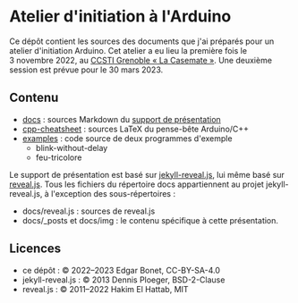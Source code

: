 # Atelier d'initiation à l'Arduino

Ce dépôt contient les sources des documents que j'ai préparés pour un
atelier d'initiation Arduino. Cet atelier a eu lieu la première fois le
3 novembre 2022, au [CCSTI Grenoble « La Casemate »][casemate]. Une
deuxième session est prévue pour le 30 mars 2023.

## Contenu

* [docs](docs) : sources Markdown du [support de présentation][slides]
* [cpp-cheatsheet](cpp-cheatsheet) : sources LaTeX du pense-bête
  Arduino/C++
* [examples](examples) : code source de deux programmes d'exemple
  * blink-without-delay
  * feu-tricolore

Le support de présentation est basé sur [jekyll-reveal.js][], lui même
basé sur [reveal.js][]. Tous les fichiers du répertoire docs
appartiennent au projet jekyll-reveal.js, à l'exception des
sous-répertoires :

* docs/reveal.js : sources de reveal.js
* docs/\_posts et docs/img : le contenu spécifique à cette présentation.

## Licences

* ce dépôt : © 2022–2023 Edgar Bonet, CC-BY-SA-4.0
* jekyll-reveal.js : © 2013 Dennis Ploeger, BSD-2-Clause
* reveal.js : © 2011–2022 Hakim El Hattab, MIT

[casemate]: https://lacasemate.fr/
[slides]: https://edgar-bonet.github.io/atelier-arduino/
[jekyll-reveal.js]: https://github.com/dploeger/jekyll-revealjs
[reveal.js]: https://github.com/hakimel/reveal.js
